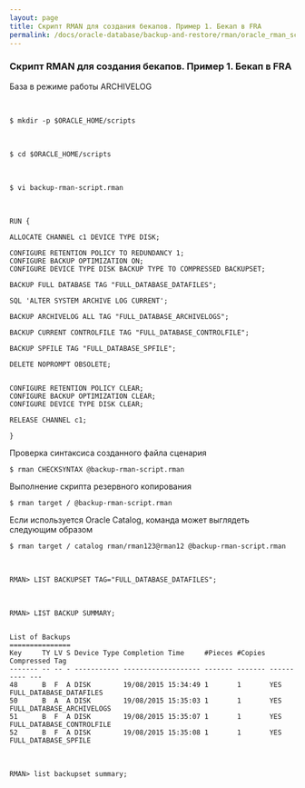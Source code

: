 ```yaml
---
layout: page
title: Скрипт RMAN для создания бекапов. Пример 1. Бекап в FRA
permalink: /docs/oracle-database/backup-and-restore/rman/oracle_rman_scripts_example/example1/
---
```


### Скрипт RMAN для создания бекапов. Пример 1. Бекап в FRA

База в режиме работы ARCHIVELOG

<br/>

	$ mkdir -p $ORACLE_HOME/scripts

<br/>

	$ cd $ORACLE_HOME/scripts

<br/>

	$ vi backup-rman-script.rman


<br/>

	RUN {

	ALLOCATE CHANNEL c1 DEVICE TYPE DISK;

	CONFIGURE RETENTION POLICY TO REDUNDANCY 1;
	CONFIGURE BACKUP OPTIMIZATION ON;
	CONFIGURE DEVICE TYPE DISK BACKUP TYPE TO COMPRESSED BACKUPSET;

	BACKUP FULL DATABASE TAG "FULL_DATABASE_DATAFILES";

	SQL 'ALTER SYSTEM ARCHIVE LOG CURRENT';

	BACKUP ARCHIVELOG ALL TAG "FULL_DATABASE_ARCHIVELOGS";

	BACKUP CURRENT CONTROLFILE TAG "FULL_DATABASE_CONTROLFILE";

	BACKUP SPFILE TAG "FULL_DATABASE_SPFILE";

	DELETE NOPROMPT OBSOLETE;


	CONFIGURE RETENTION POLICY CLEAR;
	CONFIGURE BACKUP OPTIMIZATION CLEAR;
	CONFIGURE DEVICE TYPE DISK CLEAR;

	RELEASE CHANNEL c1;

	}

Проверка синтаксиса созданного файла сценария

	$ rman CHECKSYNTAX @backup-rman-script.rman

Выполнение скрипта резервного копирования

	$ rman target / @backup-rman-script.rman

Если используется Oracle Catalog, команда может выглядеть следующим образом

    $ rman target / catalog rman/rman123@rman12 @backup-rman-script.rman

<br/>

    RMAN> LIST BACKUPSET TAG="FULL_DATABASE_DATAFILES";

<br/>

    RMAN> LIST BACKUP SUMMARY;


    List of Backups
    ===============
    Key     TY LV S Device Type Completion Time     #Pieces #Copies Compressed Tag
    ------- -- -- - ----------- ------------------- ------- ------- ---------- ---
    48      B  F  A DISK        19/08/2015 15:34:49 1       1       YES        FULL_DATABASE_DATAFILES
    50      B  A  A DISK        19/08/2015 15:35:03 1       1       YES        FULL_DATABASE_ARCHIVELOGS
    51      B  F  A DISK        19/08/2015 15:35:07 1       1       YES        FULL_DATABASE_CONTROLFILE
    52      B  F  A DISK        19/08/2015 15:35:08 1       1       YES        FULL_DATABASE_SPFILE

<br/>

    RMAN> list backupset summary;
